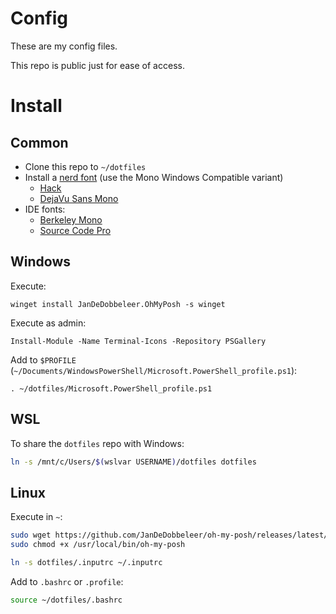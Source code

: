 # Config

These are my config files.

This repo is public just for ease of access.

# Install

## Common

 - Clone this repo to `~/dotfiles`
 - Install a [nerd font](https://www.nerdfonts.com/font-downloads) (use the Mono Windows Compatible variant)
   - [Hack](https://github.com/ryanoasis/nerd-fonts/releases/latest/download/Hack.zip)
   - [DejaVu Sans Mono](https://github.com/ryanoasis/nerd-fonts/releases/latest/download/DejaVuSansMono.zip)
 - IDE fonts:
   - [Berkeley Mono](https://berkeleygraphics.com/typefaces/berkeley-mono)
   - [Source Code Pro](https://github.com/adobe-fonts/source-code-pro/releases/latest)

## Windows

Execute:

```pwsh
winget install JanDeDobbeleer.OhMyPosh -s winget
```

Execute as admin:

```pwsh
Install-Module -Name Terminal-Icons -Repository PSGallery
```

Add to `$PROFILE` (`~/Documents/WindowsPowerShell/Microsoft.PowerShell_profile.ps1`):

```pwsh
. ~/dotfiles/Microsoft.PowerShell_profile.ps1
```

## WSL

To share the `dotfiles` repo with Windows:

```bash
ln -s /mnt/c/Users/$(wslvar USERNAME)/dotfiles dotfiles
```

## Linux

Execute in `~`:

```bash
sudo wget https://github.com/JanDeDobbeleer/oh-my-posh/releases/latest/download/posh-linux-amd64 -O /usr/local/bin/oh-my-posh
sudo chmod +x /usr/local/bin/oh-my-posh

ln -s dotfiles/.inputrc ~/.inputrc
```

Add to `.bashrc` or `.profile`:

```bash
source ~/dotfiles/.bashrc
```
